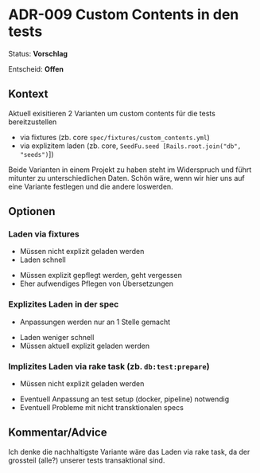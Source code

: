 # ADR-009 Custom Contents in den tests

Status: **Vorschlag**

Entscheid: **Offen**

## Kontext

Aktuell exisitieren 2 Varianten um custom contents für die tests bereitzustellen

- via fixtures (zb. core `spec/fixtures/custom_contents.yml`)
- via explizitem laden (zb. core, `SeedFu.seed [Rails.root.join("db", "seeds")`])


Beide Varianten in einem Projekt zu haben steht im Widerspruch und führt
mitunter zu unterschiedlichen Daten. Schön wäre, wenn wir hier uns auf eine
Variante festlegen und die andere loswerden.


## Optionen

### Laden via fixtures

+ Müssen nicht explizit geladen werden
+ Laden schnell
- Müssen explizit gepflegt werden, geht vergessen
- Eher aufwendiges Pflegen von Übersetzungen

### Explizites Laden in der spec

+ Anpassungen werden nur an 1 Stelle gemacht
- Laden weniger schnell
- Müssen aktuell explizit geladen werden

### Implizites Laden via rake task (zb. `db:test:prepare`)

+ Müssen nicht explizit geladen werden
- Eventuell Anpassung an test setup (docker, pipeline) notwendig
- Eventuell Probleme mit nicht transktionalen specs

## Kommentar/Advice

Ich denke die nachhaltigste Variante wäre das Laden via rake task, da der
grossteil (alle?) unserer tests transaktional sind.
